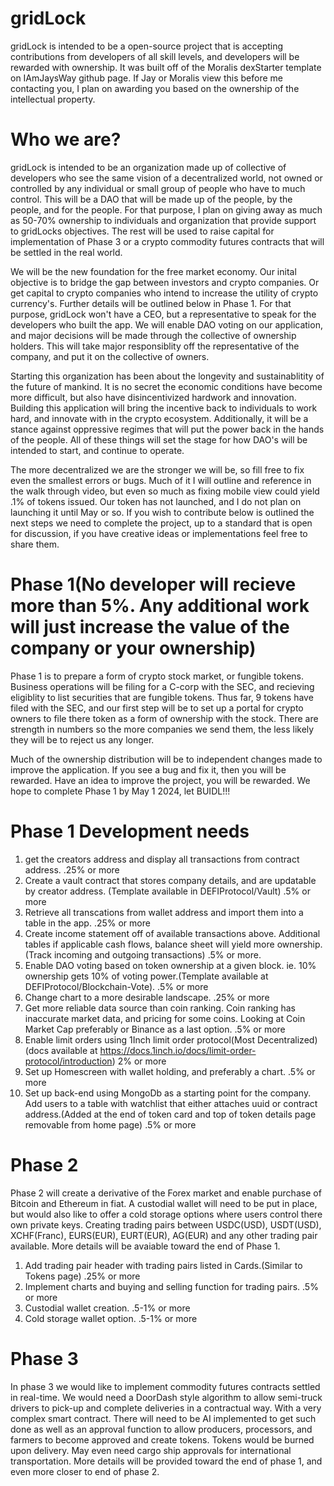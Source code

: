 # gridLock

gridLock is intended to be a open-source project that is accepting contributions from developers of all skill levels, and developers will be rewarded with ownership. It was built off of the Moralis dexStarter template on IAmJaysWay github page. If Jay or Moralis view this before me contacting you, I plan on awarding you based on the ownership of the intellectual property. 

# Who we are?

gridLock is intended to be an organization made up of collective of developers who see the same vision of a decentralized world, not owned or controlled by any individual or small group of people who have to much control. This will be a DAO that will be made up of the people, by the people, and for the people. For that purpose, I plan on giving away as much as 50-70% ownership to individuals and organization that provide support to gridLocks objectives. The rest will be used to raise capital for implementation of Phase 3 or a crypto commodity futures contracts that will be settled in the real world.

We will be the new foundation for the free market economy. Our inital objective is to bridge the gap between investors and crypto companies. Or get capital to crypto companies who intend to increase the utility of crypto currency's. Further details will be outlined below in Phase 1. For that purpose, gridLock won't have a CEO, but a representative to speak for the developers who built the app. We will enable DAO voting on our application, and major decisions will be made through the collective of ownership holders. This will take major responsiblity off the representative of the company, and put it on the collective of owners. 

Starting this organization has been about the longevity and sustainablitity of the future of mankind. It is no secret the economic conditions have become more difficult, but also have disincentivized hardwork and innovation. Building this application will bring the incentive back to individuals to work hard, and innovate with in the crypto ecosystem. Additionally, it will be a stance against oppressive regimes that will put the power back in the hands of the people. All of these things will set the stage for how DAO's will be intended to start, and continue to operate. 

The more decentralized we are the stronger we will be, so fill free to fix even the smallest errors or bugs. Much of it I will outline and reference in the walk through video, but even so much as fixing mobile view could yield .1% of tokens issued. Our token has not launched, and I do not plan on launching it until May or so. If you wish to contribute below is outlined the next steps we need to complete the project, up to a standard that is open for discussion, if you have creative ideas or implementations feel free to share them.

# Phase 1(No developer will recieve more than 5%. Any additional work will just increase the value of the company or your ownership)

Phase 1 is to prepare a form of crypto stock market, or fungible tokens. Business operations will be filing for a C-corp with the SEC, and recieving eligiblity to list securities that are fungible tokens. Thus far, 9 tokens have filed with the SEC, and our first step will be to set up a portal for crypto owners to file there token as a form of ownership with the stock. There are strength in numbers so the more companies we send them, the less likely they will be to reject us any longer. 

Much of the ownership distribution will be to independent changes made to improve the application. If you see a bug and fix it, then you will be rewarded. Have an idea to improve the project, you will be rewarded. We hope to complete Phase 1 by May 1 2024, let BUIDL!!!


# Phase 1 Development needs

1. get the creators address and display all transactions from contract address. 
    .25% or more
2. Create a vault contract that stores company details, and are updatable by creator address. (Template available in DEFIProtocol/Vault)
    .5% or more
3. Retrieve all transcations from wallet address and import them into a table in the app. 
    .25% or more
4. Create income statement off of available transactions above. Additional tables if applicable cash flows, balance sheet will yield more ownership. (Track incoming and outgoing transactions) 
    .5% or more.
5. Enable DAO voting based on token ownership at a given block. ie. 10% ownership gets 10% of voting power.(Template available at DEFIProtocol/Blockchain-Vote).
    .5% or more
6. Change chart to a more desirable landscape.
    .25% or more
7. Get more reliable data source than coin ranking. Coin ranking has inaccurate market data, and pricing for some coins. Looking at Coin Market Cap preferably or Binance as a last option.
    .5% or more
8. Enable limit orders using 1Inch limit order protocol(Most Decentralized)(docs available at https://docs.1inch.io/docs/limit-order-protocol/introduction)
    2% or more
9. Set up Homescreen with wallet holding, and preferably a chart.
    .5% or more
10. Set up back-end using MongoDb as a starting point for the company. Add users to a table with watchlist that either attaches uuid or contract address.(Added at the end of token card and top of token details page removable from home page)
    .5% or more

# Phase 2

Phase 2 will create a derivative of the Forex market and enable purchase of Bitcoin and Ethereum in fiat. A custodial wallet will need to be put in place, but would also like to offer a cold storage options where users control there own private keys.  Creating trading pairs between USDC(USD), USDT(USD), XCHF(Franc), EURS(EUR), EURT(EUR), AG(EUR) and any other trading pair available. More details will be avaiable toward the end of Phase 1.

1. Add trading pair header with trading pairs listed in Cards.(Similar to Tokens page)
    .25% or more
2. Implement charts and buying and selling function for trading pairs.
    .5% or more
3. Custodial wallet creation.
    .5-1% or more
4. Cold storage wallet option.
    .5-1% or more

# Phase 3

In phase 3 we would like to implement commodity futures contracts settled in real-time. We would need a DoorDash style algorithm to allow semi-truck drivers to pick-up and complete deliveries in a contractual way. With a very complex smart contract. There will need to be AI implemented to get such done as well as an approval function to allow producers, processors, and farmers to become approved and create tokens. Tokens would be burned upon delivery. May even need cargo ship approvals for international transportation. More details will be provided toward the end of phase 1, and even more closer to end of phase 2.

